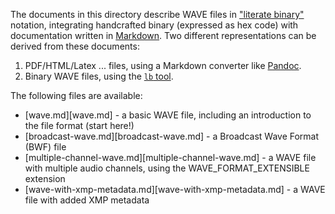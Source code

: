 The documents in this directory describe WAVE files in ["literate binary"][lb]
notation, integrating handcrafted binary (expressed as hex code) with
documentation written in [Markdown][Markdown]. Two different representations can
be derived from these documents:

 1. PDF/HTML/Latex ... files, using a Markdown converter like [Pandoc][Pandoc].
 2. Binary WAVE files, using the [`lb` tool][lb].

[lb]: https://github.com/marhop/literate-binary
[Markdown]: https://commonmark.org/
[Pandoc]: https://pandoc.org/

The following files are available:

  * [wave.md][wave.md] - a basic WAVE file, including an introduction to the
    file format (start here!)
  * [broadcast-wave.md][broadcast-wave.md] - a Broadcast Wave Format (BWF) file
  * [multiple-channel-wave.md][multiple-channel-wave.md] - a WAVE file with
    multiple audio channels, using the WAVE_FORMAT_EXTENSIBLE extension
  * [wave-with-xmp-metadata.md][wave-with-xmp-metadata.md] - a WAVE file with
    added XMP metadata
